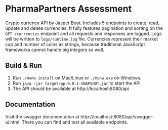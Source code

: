 # PharmaPartners Assessment

Crypto currency API by Jasper Boot. Includes 5 endpoints to create, read, update and delete currencies. It fully 
features pagination and sorting on the `GET /currencies` endpoint and all requests and responses are logged. Logs will
be written to `logs/runtime.log` file. Currencies represent their market cap and number of coins as strings, because 
traditional JavaScript frameworks cannot handle big integers so well.

## Build & Run

1. Run `./mvnw install` on Mac/Linux or `./mvnw.exe` on Windows.
2. Run `java -jar target/pp-0.0.1-SNAPSHOT.jar` to start the API
3. The API should be available at http://localhost:8080/api

## Documentation

Visit the swagger documentation at http://localhost:8080/api/swagger-ui.html. There you can find and test all available 
endpoints.
